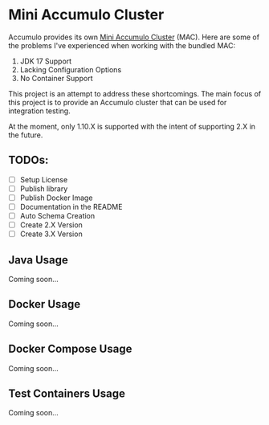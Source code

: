 # Mini Accumulo Cluster

Accumulo provides its own [Mini Accumulo Cluster](https://accumulo.apache.org/1.10/accumulo_user_manual.html#_mini_accumulo_cluster) (MAC).
Here are some of the problems I've experienced when working with the bundled MAC:

1. JDK 17 Support
2. Lacking Configuration Options
3. No Container Support

This project is an attempt to address these shortcomings. The main focus of
this project is to provide an Accumulo cluster that can be used for integration
testing.

At the moment, only 1.10.X is supported with the intent of supporting 2.X in
the future.

## TODOs:

- [ ] Setup License
- [ ] Publish library
- [ ] Publish Docker Image
- [ ] Documentation in the README
- [ ] Auto Schema Creation
- [ ] Create 2.X Version
- [ ] Create 3.X Version

## Java Usage

Coming soon...

## Docker Usage

Coming soon...

## Docker Compose Usage

Coming soon...

## Test Containers Usage

Coming soon...
